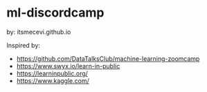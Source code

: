 # ml-discordcamp

by: itsmecevi.github.io


Inspired by:
* https://github.com/DataTalksClub/machine-learning-zoomcamp
* https://www.swyx.io/learn-in-public
* https://learninpublic.org/
* https://www.kaggle.com/
